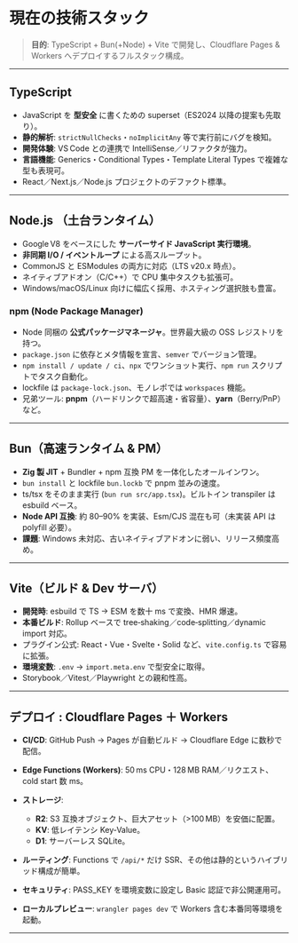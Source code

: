 # 現在の技術スタック

> **目的**: TypeScript + Bun(+Node) + Vite で開発し、Cloudflare Pages & Workers へデプロイするフルスタック構成。

---

## TypeScript

* JavaScript を **型安全** に書くための superset（ES2024 以降の提案も先取り）。
* **静的解析**: `strictNullChecks`・`noImplicitAny` 等で実行前にバグを検知。
* **開発体験**: VS Code との連携で IntelliSense／リファクタが強力。
* **言語機能**: Generics・Conditional Types・Template Literal Types で複雑な型も表現可。
* React／Next.js／Node.js プロジェクトのデファクト標準。

---

## Node.js （土台ランタイム）

* Google V8 をベースにした **サーバーサイド JavaScript 実行環境**。
* **非同期 I/O / イベントループ** による高スループット。
* CommonJS と ESModules の両方に対応（LTS v20.x 時点）。
* ネイティブアドオン（C/C++）で CPU 集中タスクも拡張可。
* Windows/macOS/Linux 向けに幅広く採用、ホスティング選択肢も豊富。

### npm (Node Package Manager)

* Node 同梱の **公式パッケージマネージャ**。世界最大級の OSS レジストリを持つ。
* `package.json` に依存とメタ情報を宣言、`semver` でバージョン管理。
* `npm install / update / ci`、`npx` でワンショット実行、`npm run` スクリプトでタスク自動化。
* lockfile は `package-lock.json`、モノレポでは `workspaces` 機能。
* 兄弟ツール: **pnpm**（ハードリンクで超高速・省容量）、**yarn**（Berry/PnP）など。

---

## Bun（高速ランタイム & PM）

* **Zig 製 JIT** + Bundler + npm 互換 PM を一体化したオールインワン。
* `bun install` と lockfile `bun.lockb` で pnpm 並みの速度。
* ts/tsx をそのまま実行 (`bun run src/app.tsx`)。ビルトイン transpiler は esbuild ベース。
* **Node API 互換**: 約 80–90% を実装、Esm/CJS 混在も可（未実装 API は polyfill 必要）。
* **課題**: Windows 未対応、古いネイティブアドオンに弱い、リリース頻度高め。

---

## Vite（ビルド & Dev サーバ）

* **開発時**: esbuild で TS → ESM を数十 ms で変換、HMR 爆速。
* **本番ビルド**: Rollup ベースで tree‑shaking／code‑splitting／dynamic import 対応。
* プラグイン公式: React・Vue・Svelte・Solid など、`vite.config.ts` で容易に拡張。
* **環境変数**: `.env` → `import.meta.env` で型安全に取得。
* Storybook／Vitest／Playwright との親和性高。

---

## デプロイ : Cloudflare Pages ＋ Workers

* **CI/CD**: GitHub Push → Pages が自動ビルド → Cloudflare Edge に数秒で配信。
* **Edge Functions (Workers)**: 50 ms CPU・128 MB RAM／リクエスト、cold start 数 ms。
* **ストレージ**:

  * **R2**: S3 互換オブジェクト、巨大アセット（>100 MB）を安価に配置。
  * **KV**: 低レイテンシ Key‑Value。
  * **D1**: サーバーレス SQLite。
* **ルーティング**: Functions で `/api/*` だけ SSR、その他は静的というハイブリッド構成が簡単。
* **セキュリティ**: PASS\_KEY を環境変数に設定し Basic 認証で非公開運用可。
* **ローカルプレビュー**: `wrangler pages dev` で Workers 含む本番同等環境を起動。

---
